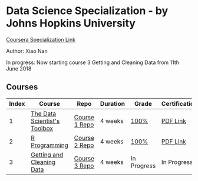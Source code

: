 # Data Science Specialization - by Johns Hopkins University
[Coursera Specialization Link](https://www.coursera.org/specialization/jhudatascience)

Author: Xiao Nan

In progress: Now starting course 3 Getting and Cleaning Data from 11th June 2018

## Courses
Index | Course | Repo | Duration | Grade | Certification
--- | --- | --- | --- | --- | ---
1 | [The Data Scientist's Toolbox](https://www.coursera.org/learn/data-scientists-tools/) | [Course 1 Repo](https://github.com/xnone/datasciencecoursera/tree/master/01_DataScientistToolbox) | 4 weeks | [100%](https://www.coursera.org/account/accomplishments/verify/5GKWRZYB62X9) | [PDF Link](Coursera%205GKWRZYB62X9.pdf)
2 | [R Programming](https://www.coursera.org/learn/r-programming/) | [Course 2 Repo](https://github.com/xnone/datasciencecoursera/tree/master/02_RProgramming) | 4 weeks | [100%](https://www.coursera.org/account/accomplishments/records/JGFP5N9YDS3Q) | [PDF Link](Coursera%209NZJ2JFSDNSP.pdf) 
3 | [Getting and Cleaning Data](https://www.coursera.org/learn/data-cleaning/) | [Course 3 Repo](https://github.com/xnone/datasciencecoursera/tree/master/03_DataCleaning) | 4 weeks | In Progress | In Progress 
